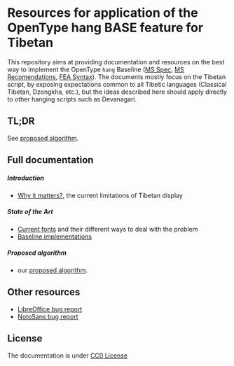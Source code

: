 # Resources for application of the OpenType hang BASE feature for Tibetan

This repository aims at providing documentation and resources on the best way to implement the OpenType `hang` Baseline ([MS Spec](https://www.microsoft.com/typography/otspec/baselinetags.htm), [MS Recomendations](https://www.microsoft.com/typography/otspec/recom.htm#base), [FEA Syntax](http://www.adobe.com/devnet/opentype/afdko/topic_feature_file_syntax.html#9.a)). The documents mostly focus on the Tibetan script, by exposing expectations common to all Tibetic languages (Classical Tibetan, Dzongkha, etc.), but the ideas described here should apply directly to other hanging scripts such as Devanagari.

## TL;DR

See [proposed algorithm](proposed-algorithm.md).

## Full documentation

##### Introduction
- [Why it matters?](why-it-matters.md), the current limitations of Tibetan display

##### State of the Art
- [Current fonts](current-fonts.md) and their different ways to deal with the problem
- [Baseline implementations](baseline-implementations.md)

##### Proposed algorithm
- our [proposed algorithm](proposed-algorithm.md).

## Other resources

- [LibreOffice bug report](https://bugs.documentfoundation.org/show_bug.cgi?id=104930)
- [NotoSans bug report](https://github.com/googlei18n/noto-fonts/issues/814)

## License

The documentation is under [CC0 License](LICENSE)